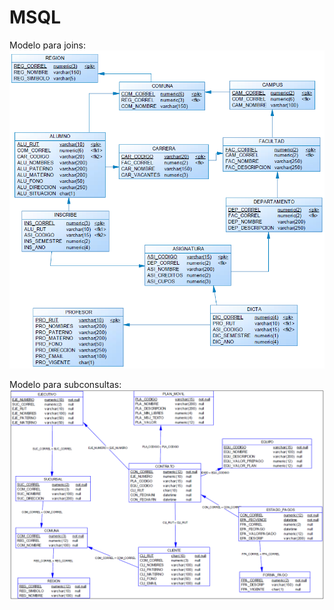 # MSQL

Modelo para joins:
![alt text](Joinsmodel.png)

Modelo para subconsultas:
![alt text](Subconsultasmodel.png)
